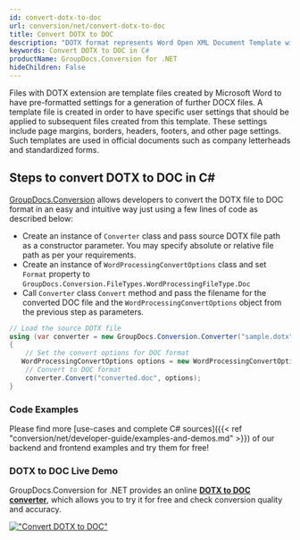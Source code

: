 ```yaml
---
id: convert-dotx-to-doc
url: conversion/net/convert-dotx-to-doc
title: Convert DOTX to DOC
description: "DOTX format represents Word Open XML Document Template with .dotx extension. Learn how to convert DOTX to DOC file programmatically in C# language using GroupDocs.Conversion for .NET library."
keywords: Convert DOTX to DOC in C#
productName: GroupDocs.Conversion for .NET
hideChildren: False
---
```


Files with DOTX extension are template files created by Microsoft Word to have pre-formatted settings for a generation of further DOCX files. A template file is created in order to have specific user settings that should be applied to subsequent files created from this template. These settings include page margins, borders, headers, footers, and other page settings. Such templates are used in official documents such as company letterheads and standardized forms.

## Steps to convert DOTX to DOC in C#

[GroupDocs.Conversion](https://products.groupdocs.com/conversion/net) allows developers to convert the DOTX file to DOC format in an easy and intuitive way just using a few lines of code as described below:

* Create an instance of `Converter` class and pass source DOTX file path as a constructor parameter. You may specify absolute or relative file path as per your requirements. 
* Create an instance of `WordProcessingConvertOptions` class and set `Format` property to `GroupDocs.Conversion.FileTypes.WordProcessingFileType.Doc`
* Call `Converter` class `Convert` method and pass the filename for the converted DOC file and the `WordProcessingConvertOptions` object from the previous step as parameters.

```csharp
// Load the source DOTX file
using (var converter = new GroupDocs.Conversion.Converter("sample.dotx"))
{
    // Set the convert options for DOC format
   WordProcessingConvertOptions options = new WordProcessingConvertOptions { Format = GroupDocs.Conversion.FileTypes.WordProcessingFileType.Doc };
    // Convert to DOC format
    converter.Convert("converted.doc", options);
}
```

### Code Examples

Please find more [use-cases and complete C# sources]({{< ref "conversion/net/developer-guide/examples-and-demos.md" >}}) of our backend and frontend examples and try them for free!

### DOTX to DOC Live Demo

GroupDocs.Conversion for .NET provides an online [**DOTX to DOC converter**](https://products.groupdocs.app/conversion/dotx-to-doc), which allows you to try it for free and check conversion quality and accuracy.

[!["Convert DOTX to DOC"](conversion/net/images/convert-to-doc/convert-dotx-to-doc.png)](https://products.groupdocs.app/conversion/dotx-to-doc)